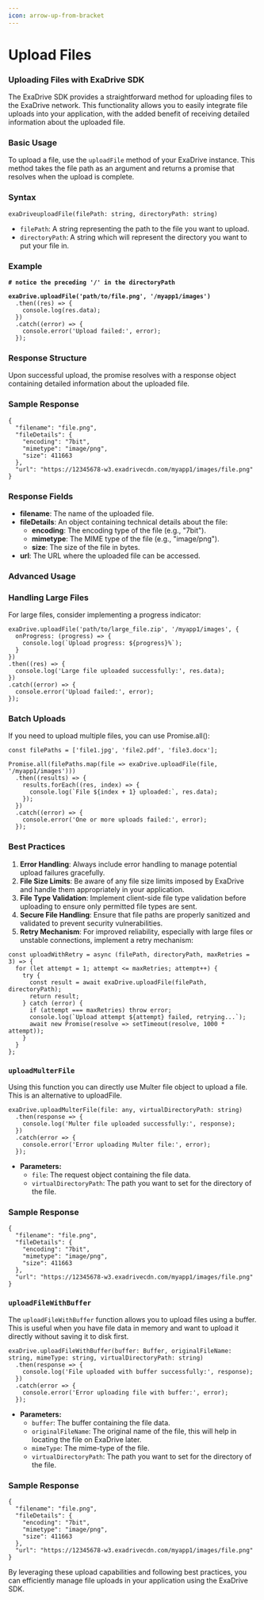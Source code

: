 ```yaml
---
icon: arrow-up-from-bracket
---
```


# Upload Files

### Uploading Files with ExaDrive SDK

The ExaDrive SDK provides a straightforward method for uploading files to the ExaDrive network. This functionality allows you to easily integrate file uploads into your application, with the added benefit of receiving detailed information about the uploaded file.

### Basic Usage

To upload a file, use the `uploadFile` method of your ExaDrive instance. This method takes the file path as an argument and returns a promise that resolves when the upload is complete.

### Syntax

```
exaDriveuploadFile(filePath: string, directoryPath: string)
```

* `filePath`: A string representing the path to the file you want to upload.
* `directoryPath`: A string which will represent the directory you want to put your file in.

### Example

<pre><code><strong># notice the preceding '/' in the directoryPath
</strong><strong>
</strong><strong>exaDrive.uploadFile('path/to/file.png', '/myapp1/images')
</strong>  .then((res) => {
    console.log(res.data);
  })
  .catch((error) => {
    console.error('Upload failed:', error);
  });
</code></pre>

### Response Structure

Upon successful upload, the promise resolves with a response object containing detailed information about the uploaded file.

### Sample Response

```
{
  "filename": "file.png",
  "fileDetails": {
    "encoding": "7bit",
    "mimetype": "image/png",
    "size": 411663
  },
  "url": "https://12345678-w3.exadrivecdn.com/myapp1/images/file.png"
}
```

### Response Fields

* **filename**: The name of the uploaded file.
* **fileDetails**: An object containing technical details about the file:
  * **encoding**: The encoding type of the file (e.g., "7bit").
  * **mimetype**: The MIME type of the file (e.g., "image/png").
  * **size**: The size of the file in bytes.
* **url**: The URL where the uploaded file can be accessed.



### Advanced Usage

### Handling Large Files

For large files, consider implementing a progress indicator:

```
exaDrive.uploadFile('path/to/large_file.zip', '/myapp1/images', {
  onProgress: (progress) => {
    console.log(`Upload progress: ${progress}%`);
  }
})
.then((res) => {
  console.log('Large file uploaded successfully:', res.data);
})
.catch((error) => {
  console.error('Upload failed:', error);
});
```

### Batch Uploads

If you need to upload multiple files, you can use Promise.all():

```
const filePaths = ['file1.jpg', 'file2.pdf', 'file3.docx'];

Promise.all(filePaths.map(file => exaDrive.uploadFile(file, '/myapp1/images')))
  .then((results) => {
    results.forEach((res, index) => {
      console.log(`File ${index + 1} uploaded:`, res.data);
    });
  })
  .catch((error) => {
    console.error('One or more uploads failed:', error);
  });
```

### Best Practices

1. **Error Handling**: Always include error handling to manage potential upload failures gracefully.
2. **File Size Limits**: Be aware of any file size limits imposed by ExaDrive and handle them appropriately in your application.
3. **File Type Validation**: Implement client-side file type validation before uploading to ensure only permitted file types are sent.
4. **Secure File Handling**: Ensure that file paths are properly sanitized and validated to prevent security vulnerabilities.
5. **Retry Mechanism**: For improved reliability, especially with large files or unstable connections, implement a retry mechanism:

```
const uploadWithRetry = async (filePath, directoryPath, maxRetries = 3) => {
  for (let attempt = 1; attempt <= maxRetries; attempt++) {
    try {
      const result = await exaDrive.uploadFile(filePath, directoryPath);
      return result;
    } catch (error) {
      if (attempt === maxRetries) throw error;
      console.log(`Upload attempt ${attempt} failed, retrying...`);
      await new Promise(resolve => setTimeout(resolve, 1000 * attempt));
    }
  }
};
```



### `uploadMulterFile`

Using this function you can directly use Multer file object to upload a file. This is an alternative to uploadFile.

```
exaDrive.uploadMulterFile(file: any, virtualDirectoryPath: string)
  .then(response => {
    console.log('Multer file uploaded successfully:', response);
  })
  .catch(error => {
    console.error('Error uploading Multer file:', error);
  });
```

* **Parameters:**
  * `file`: The request object containing the file data.
  * `virtualDirectoryPath`:  The path you want to set for the directory of the file.

### Sample Response

```
{
  "filename": "file.png",
  "fileDetails": {
    "encoding": "7bit",
    "mimetype": "image/png",
    "size": 411663
  },
  "url": "https://12345678-w3.exadrivecdn.com/myapp1/images/file.png"
}
```





### `uploadFileWithBuffer`

The `uploadFileWithBuffer` function allows you to upload files using a buffer. This is useful when you have file data in memory and want to upload it directly without saving it to disk first.

```
exaDrive.uploadFileWithBuffer(buffer: Buffer, originalFileName: string, mimeType: string, virtualDirectoryPath: string)
  .then(response => {
    console.log('File uploaded with buffer successfully:', response);
  })
  .catch(error => {
    console.error('Error uploading file with buffer:', error);
  });
```

* **Parameters:**
  * `buffer`: The buffer containing the file data.
  * `originalFileName`: The original name of the file, this will help in locating the file on ExaDrive later.
  * `mimeType`:  The mime-type of the file.
  * `virtualDirectoryPath`:  The path you want to set for the directory of the file.



### Sample Response

```
{
  "filename": "file.png",
  "fileDetails": {
    "encoding": "7bit",
    "mimetype": "image/png",
    "size": 411663
  },
  "url": "https://12345678-w3.exadrivecdn.com/myapp1/images/file.png"
}
```



By leveraging these upload capabilities and following best practices, you can efficiently manage file uploads in your application using the ExaDrive SDK.
